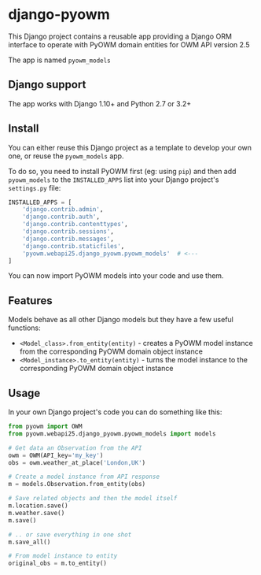 # django-pyowm

This Django project contains a reusable app providing a Django ORM interface 
to operate with PyOWM domain entities for OWM API version 2.5

The app is named `pyowm_models`

## Django support
The app works with Django 1.10+ and Python 2.7 or 3.2+


## Install
You can either reuse this Django project as a template to develop your
own one, or reuse the `pyowm_models` app.

To do so, you need to install PyOWM first (eg: using `pip`) and then
add `pyowm_models` to the `INSTALLED_APPS` list into your Django
 project's `settings.py` file:
 
```python
INSTALLED_APPS = [
    'django.contrib.admin',
    'django.contrib.auth',
    'django.contrib.contenttypes',
    'django.contrib.sessions',
    'django.contrib.messages',
    'django.contrib.staticfiles',
    'pyowm.webapi25.django_pyowm.pyowm_models'  # <---
]
```


You can now import PyOWM models into your code and use them.

## Features
Models behave as all other Django models but they have a few useful 
functions:

  -  `<Model_class>.from_entity(entity)` - creates a PyOWM model instance
     from the corresponding PyOWM domain object instance
  -  `<Model_instance>.to_entity(entity)` - turns the model instance to
     the corresponding PyOWM domain object instance

## Usage

In your own Django project's code you can do something like this:

```python
from pyowm import OWM
from pyowm.webapi25.django_pyowm.pyowm_models import models

# Get data an Observation from the API 
owm = OWM(API_key='my_key')
obs = owm.weather_at_place('London,UK')

# Create a model instance from API response
m = models.Observation.from_entity(obs)

# Save related objects and then the model itself
m.location.save()
m.weather.save()
m.save()

# .. or save everything in one shot
m.save_all()

# From model instance to entity
original_obs = m.to_entity()
```